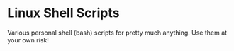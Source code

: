 # Linux Shell Scripts 

Various personal shell (bash) scripts for pretty much anything. Use them at your own risk!
